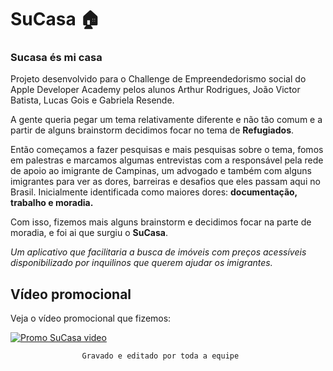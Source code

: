 # SuCasa 🏠
### Sucasa és mi casa

Projeto desenvolvido para o Challenge de Empreendedorismo social do Apple Developer Academy pelos alunos Arthur Rodrigues, João Victor Batista, Lucas Gois e Gabriela Resende.

A gente queria pegar um tema relativamente diferente e não tão comum e a partir de alguns brainstorm decidimos focar no tema de **Refugiados**.

Então começamos a fazer pesquisas e mais pesquisas sobre o tema, fomos em palestras e marcamos algumas entrevistas com a responsável pela rede de apoio ao imigrante de Campinas, um advogado e também com alguns imigrantes para ver as dores, barreiras e desafios que eles passam aqui no Brasil. 
Inicialmente identificada como maiores dores: **documentação, trabalho e moradia.**

Com isso, fizemos mais alguns brainstorm e decidimos focar na parte de moradia, e foi ai que surgiu o **SuCasa**. 

*Um aplicativo que facilitaria a busca de imóveis com preços acessíveis disponibilizado por inquilinos que querem ajudar os imigrantes.*


## Vídeo promocional 
Veja o vídeo promocional que fizemos:

[![Promo SuCasa video](https://i.ytimg.com/vi/oWF0W7bP9ys/hqdefault.jpg?sqp=-oaymwEjCNACELwBSFryq4qpAxUIARUAAAAAGAElAADIQj0AgKJDeAE=&rs=AOn4CLCcUV3pusFuq5549gtau_nnMLdUfw)](https://www.youtube.com/watch?v=oWF0W7bP9ys)

					Gravado e editado por toda a equipe 

